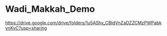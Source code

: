 # Wadi_Makkah_Demo

https://drive.google.com/drive/folders/1u5AShv_CBIdVnZaDZZCMzPWPabkynKyC?usp=sharing
